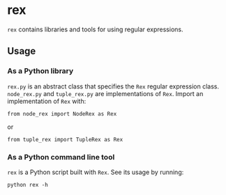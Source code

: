 # rex

`rex` contains libraries and tools for using regular expressions.

## Usage

### As a Python library

`rex.py` is an abstract class that specifies the `Rex` regular expression
class. `node_rex.py` and `tuple_rex.py` are implementations of `Rex`. Import
an implementation of `Rex` with:

```
from node_rex import NodeRex as Rex
```

or

```
from tuple_rex import TupleRex as Rex
```

### As a Python command line tool

`rex` is a Python script built with `Rex`. See its usage by running:

```
python rex -h
```
